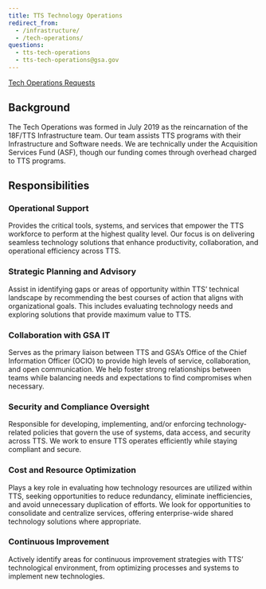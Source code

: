 ```yaml
---
title: TTS Technology Operations
redirect_from:
  - /infrastructure/
  - /tech-operations/
questions:
  - tts-tech-operations
  - tts-tech-operations@gsa.gov
---
```


[Tech Operations Requests](https://gsa.servicenowservices.com/sp?id=sc_cat_item&sys_id=f283c6001bbcd614a546a6cbe54bcbd8)

## Background

The Tech Operations was formed in July 2019 as the reincarnation of the 18F/TTS
Infrastructure team. Our team assists TTS programs with their Infrastructure and Software needs. 
We are technically under the Acquisition Services Fund (ASF),
though our funding comes through overhead charged to TTS programs.

## Responsibilities

### Operational Support
Provides the critical tools, systems, and services that empower the TTS workforce to perform at the highest quality level. Our focus is on delivering seamless technology solutions that enhance productivity, collaboration, and operational efficiency across TTS.

### Strategic Planning and Advisory
Assist in identifying gaps or areas of opportunity within TTS’ technical landscape by recommending the best courses of action that aligns with organizational goals. This includes evaluating technology needs and exploring solutions that provide maximum value to TTS. 

### Collaboration with GSA IT
Serves as the primary liaison between TTS and GSA’s Office of the Chief Information Officer (OCIO) to provide high levels of service, collaboration, and open communication. We help foster strong relationships between teams while balancing needs and expectations to find compromises when necessary.

### Security and Compliance Oversight
Responsible for developing, implementing, and/or enforcing technology-related policies that govern the use of systems, data access, and security across TTS. We work to ensure TTS operates efficiently while staying compliant and secure. 

### Cost and Resource Optimization
Plays a key role in evaluating how technology resources are utilized within TTS, seeking opportunities to reduce redundancy, eliminate inefficiencies, and avoid unnecessary duplication of efforts. We look for opportunities to consolidate and centralize services, offering enterprise-wide shared technology solutions where appropriate. 

### Continuous Improvement
Actively identify areas for continuous improvement strategies with TTS’ technological environment, from optimizing processes and systems to implement new technologies. 


